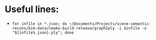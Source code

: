 # Useful lines: 

* `for infile in *.json; do ~/Documents/Projects/scene-semantic-recons/bim-data/cmake-build-release/graph2ply -i $infile -o "${infile%.json}.ply"; done`